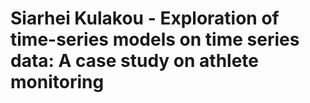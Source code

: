 # Siarhei Kulakou - Exploration of time-series models on time series data: A case study on athlete monitoring
